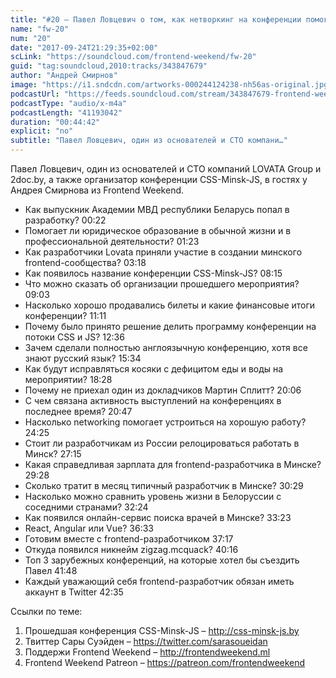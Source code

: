 ```yaml
---
title: "#20 – Павел Ловцевич о том, как нетворкинг на конференции помогает переехать за рубеж"
name: "fw-20"
num: "20"
date: "2017-09-24T21:29:35+02:00"
scLink: "https://soundcloud.com/frontend-weekend/fw-20"
guid: "tag:soundcloud,2010:tracks/343847679"
author: "Андрей Смирнов"
image: "https://i1.sndcdn.com/artworks-000244124238-nh56as-original.jpg"
podcastUrl: "https://feeds.soundcloud.com/stream/343847679-frontend-weekend-fw-20.m4a"
podcastType: "audio/x-m4a"
podcastLength: "41193042"
duration: "00:44:42"
explicit: "no"
subtitle: "Павел Ловцевич, один из основателей и CTO компани…"
---
```

Павел Ловцевич, один из основателей и CTO компаний LOVATA Group и 2doc.by, а также организатор конференции CSS-Minsk-JS, в гостях у Андрея Смирнова из Frontend Weekend.

- Как выпускник Академии МВД республики Беларусь попал в разработку? 00:22
- Помогает ли юридическое образование в обычной жизни и в профессиональной деятельности? 01:23
- Как разработчики Lovata приняли участие в создании минского frontend-сообщества? 03:18
- Как появилось название конференции CSS-Minsk-JS? 08:15
- Что можно сказать об организации прошедшего мероприятия? 09:03
- Насколько хорошо продавались билеты и какие финансовые итоги конференции? 11:11
- Почему было принято решение делить программу конференции на потоки CSS и JS? 12:36
- Зачем сделали полностью англоязычную конференцию, хотя все знают русский язык? 15:34
- Как будут исправляться косяки с дефицитом еды и воды на мероприятии? 18:28
- Почему не приехал один из докладчиков Мартин Сплитт? 20:06
- С чем связана активность выступлений на конференциях в последнее время? 20:47
- Насколько networking помогает устроиться на хорошую работу? 24:25
- Стоит ли разработчикам из России релоцироваться работать в Минск? 27:15
- Какая справедливая зарплата для frontend-разработчика в Минске? 29:28
- Сколько тратит в месяц типичный разработчик в Минске? 30:29
- Насколько можно сравнить уровень жизни в Белоруссии с соседними странами? 32:24
- Как появился онлайн-сервис поиска врачей в Минске? 33:23
- React, Angular или Vue? 36:33
- Готовим вместе с frontend-разработчиком 37:17
- Откуда появился никнейм zigzag.mcquack? 40:16
- Топ 3 зарубежных конференций, на которые хотел бы съездить Павел 41:48
- Каждый уважающий себя frontend-разработчик обязан иметь аккаунт в Twitter 42:35

Ссылки по теме:
1) Прошедшая конференция CSS-Minsk-JS – http://css-minsk-js.by
2) Твиттер Сары Суэйден – https://twitter.com/sarasoueidan
3) Поддержи Frontend Weekend – http://frontendweekend.ml
4) Frontend Weekend Patreon – https://patreon.com/frontendweekend
